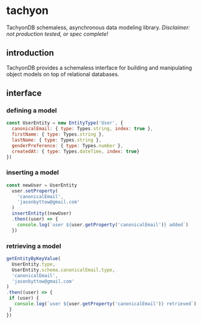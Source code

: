 # tachyon
TachyonDB schemaless, asynchronous data modeling library. *Disclaimer: not production tested, or spec complete!*

## introduction
TachyonDB provides a schemaless interface for building and manipulating object models on top of relational databases.

## interface
### defining a model
```javascript
const UserEntity = new EntityType('User', {
  canonicalEmail: { type: Types.string, index: true },
  firstName: { type: Types.string },
  lastName: { type: Types.string },
  genderPreference: { type: Types.number },
  createdAt: { type: Types.dateTime, index: true}
})
```

### inserting a model
```javascript
const newUser = UserEntity
  user.setProperty(
    'canonicalEmail',
    'jasonbyttow@gmail.com'
  )
  insertEntity((newUser)
  .then((user) => {
    console.log(`user ${user.getProperty('canonicalEmail')} added`)
  })
 ```
 
### retrieving a model
 ```javascript
 getEntityByKeyValue(
   UserEntity.type,
   UserEntity.schema.canonicalEmail.type,
   'canonicalEmail',
   'jasonbyttow@gmail.com'
)
.then((user) => {
  if (user) {
    console.log(`user ${user.getProperty('canonicalEmail')} retrieved`)
  }
})
```
